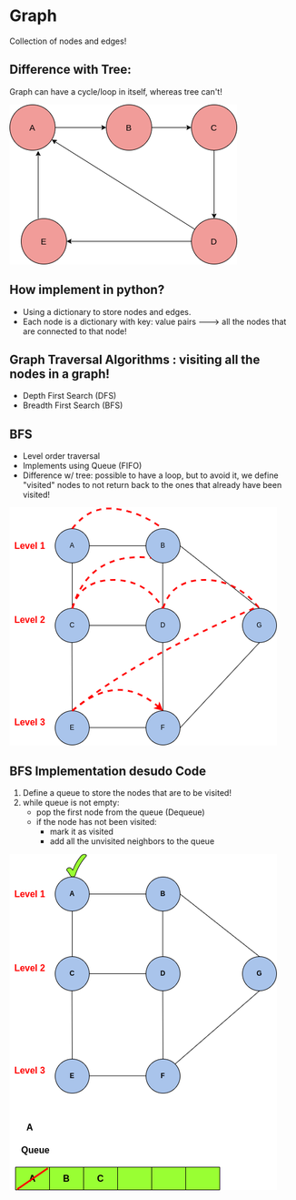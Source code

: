 # Graph
Collection of nodes and edges!

## Difference with Tree:
Graph can have a cycle/loop in itself, whereas tree can't!

<img src="./img/graph.png">

## How implement in python?
- Using a dictionary to store nodes and edges.
- Each node is a dictionary with key: value pairs ---> all the nodes that are connected to that node!

## Graph Traversal Algorithms : visiting all the nodes in a graph!
- Depth First Search (DFS)
- Breadth First Search (BFS)

## BFS 
- Level order traversal
- Implements using Queue (FIFO)
- Difference w/ tree: possible to have a loop, but to avoid it, we define "visited" nodes to not return back to the ones that already have been visited!

<img src="./img/bfs.png">

## BFS Implementation desudo Code
1. Define a queue to store the nodes that are to be visited!
2. while queue is not empty:
    - pop the first node from the queue (Dequeue)
    - if the node has not been visited:
        - mark it as visited
        - add all the unvisited neighbors to the queue

<img src="./img/bfs1.png">